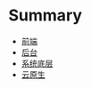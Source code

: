 # Summary

- [前端](./frontend/chapter_1.md)
- [后台](./backend/wsl2-k8s-promethues-grafana.md)
- [系统底层]()
- [云原生]()
